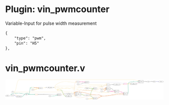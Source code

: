 # Plugin: vin_pwmcounter

Variable-Input for pulse width measurement

```
{
    "type": "pwm",
    "pin": "H5"
},
```

# vin_pwmcounter.v
![graphviz](./vin_pwmcounter.svg)


